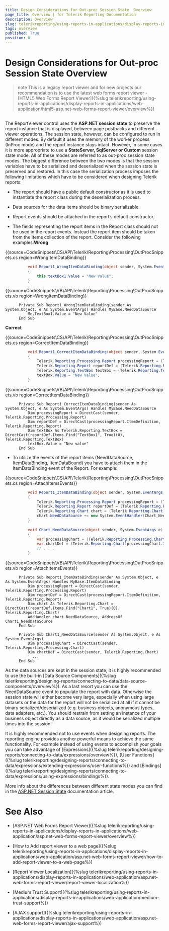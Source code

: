 ```yaml
---
title: Design Considerations for Out-proc Session State  Overview
page_title: Overview | for Telerik Reporting Documentation
description: Overview
slug: telerikreporting/using-reports-in-applications/display-reports-in-applications/web-application/asp.net-web-forms-report-viewer/design-considerations-for-out-proc-session-state-/overview
tags: overview
published: True
position: 0
---
```


# Design Considerations for Out-proc Session State  Overview



>note This is a legacy report viewer and for new projects our recommendation is to use the latest web forms report viewer -           [HTML5 Web Forms Report Viewer]({%slug telerikreporting/using-reports-in-applications/display-reports-in-applications/web-application/html5-asp.net-web-forms-report-viewer/overview%})


## 

The ReportViewer control uses the __ASP.NET session state__  to preserve the report instance that is displayed,           between page postbacks and different viewer operations. The session state, however, can be configured to run in different modes.           By default it uses the memory of the worker process (InProc mode) and the report instance stays intact. However, in some cases           it is more appropriate to use a __StateServer, SqlServer or Custom__  session state mode. All of these modes are referred to as out-proc           session state modes. The biggest difference between the two modes is that the session variables have to be serialized and deserialized           when the session state is preserved and restored. In this case the serialization process imposes the following limitations which have to           be considered when designing Telerik reports:         

* The report should have a public default constructor as it is used to instantiate the report class during the deserialization process.

* Data sources for the data items should be binary serializable.

* Report events should be attached in the report’s default constructor.

* The fields representing the report items in the Report class should not be used in the report events.
            Instead the report item should be taken from the Items collection of the report. Consider the following examples:__Wrong__ 

{{source=CodeSnippets\CS\API\Telerik\Reporting\Processing\OutProcSnippets.cs region=WrongItemDataBinding}}
  ````C#
	        void Report1_WrongItemDataBinding(object sender, System.EventArgs e)
	        {
	            this.textBox1.Value = "New Value";
	        }
````



{{source=CodeSnippets\VB\API\Telerik\Reporting\Processing\OutProcSnippets.vb region=WrongItemDataBinding}}
  ````VB
	    Private Sub Report1_WrongItemDataBinding(sender As System.Object, e As System.EventArgs) Handles MyBase.NeedDataSource
	        Me.TextBox1.Value = "New Value"
	    End Sub
````

__Correct__ 

{{source=CodeSnippets\CS\API\Telerik\Reporting\Processing\OutProcSnippets.cs region=CorrectItemDataBinding}}
  ````C#
	        void Report1_CorrectItemDataBinding(object sender, System.EventArgs e)
	        {
	            Telerik.Reporting.Processing.Report processingReport = (Telerik.Reporting.Processing.Report)sender;
	            Telerik.Reporting.Report reportDef = (Telerik.Reporting.Report)processingReport.ItemDefinition;
	            Telerik.Reporting.TextBox textBox = (Telerik.Reporting.TextBox)(reportDef.Items.Find("textBox1", true)[0]);
	            textBox.Value = "New Value";
	        }
````



{{source=CodeSnippets\VB\API\Telerik\Reporting\Processing\OutProcSnippets.vb region=CorrectItemDataBinding}}
  ````VB
	    Private Sub Report1_CorrectItemDataBinding(sender As System.Object, e As System.EventArgs) Handles MyBase.NeedDataSource
	        Dim processingReport = DirectCast(sender, Telerik.Reporting.Processing.Report)
	        Dim reportDef = DirectCast(processingReport.ItemDefinition, Telerik.Reporting.Report)
	        Dim textBox As Telerik.Reporting.TextBox = DirectCast(reportDef.Items.Find("TextBox1", True)(0), Telerik.Reporting.TextBox)
	        textBox.Value = "New value"
	    End Sub
````



* To utilize the events of the report items (NeedDataSource, ItemDataBinding, ItemDataBound) you have to attach
            them in the ItemDataBinding event of the Report. For example:

{{source=CodeSnippets\CS\API\Telerik\Reporting\Processing\OutProcSnippets.cs region=AttachItemsEvents}}
  ````C#
	        void Report1_ItemDataBinding(object sender, System.EventArgs e)
	        {
	            Telerik.Reporting.Processing.Report processingReport = (Telerik.Reporting.Processing.Report)sender;
	            Telerik.Reporting.Report reportDef = (Telerik.Reporting.Report)processingReport.ItemDefinition;
	            Telerik.Reporting.Chart chart = (Telerik.Reporting.Chart)(reportDef.Items.Find("chart1", true)[0]);
	            chart.NeedDataSource += new System.EventHandler(Chart_NeedDataSource);
	        }
	
	        void Chart_NeedDataSource(object sender, System.EventArgs e)
	        {
	            var processingChart = (Telerik.Reporting.Processing.Chart)sender;
	            var chartDef = (Telerik.Reporting.Chart)processingChart.ItemDefinition;
	            // . . .
	        }
````



{{source=CodeSnippets\VB\API\Telerik\Reporting\Processing\OutProcSnippets.vb region=AttachItemsEvents}}
  ````VB
	    Private Sub Report1_ItemDataBinding(sender As System.Object, e As System.EventArgs) Handles MyBase.ItemDataBinding
	        Dim processingReport = DirectCast(sender, Telerik.Reporting.Processing.Report)
	        Dim reportDef = DirectCast(processingReport.ItemDefinition, Telerik.Reporting.Report)
	        Dim chart As Telerik.Reporting.Chart = DirectCast(reportDef.Items.Find("Chart1", True)(0), Telerik.Reporting.Chart)
	        AddHandler chart.NeedDataSource, AddressOf Chart1_NeedDataSource
	    End Sub
	
	    Private Sub Chart1_NeedDataSource(sender As System.Object, e As System.EventArgs)
	        Dim processingChart = DirectCast(sender, Telerik.Reporting.Processing.Chart)
	        Dim chartDef = DirectCast(sender, Telerik.Reporting.Chart)
	        ' ...
	    End Sub
````



As the data sources are kept in the session state, it is highly recommended to use the built-in [Data Source Components]({%slug telerikreporting/designing-reports/connecting-to-data/data-source-components/overview%}).           As a last resort you can use the NeedDataSource event to populate the report with data. Otherwise the session state will either           become very large, especially when using large datasets or the data for the report will not be serialized at all if it cannot be           binary serialized/deserialized (e.g. business objects, anonymous types, data adapters, etc.). You should restrain from setting an           instance of your business object directly as a data source, as it would be serialized multiple times into the session.         

It is highly recommended not to use events when designing reports. The reporting engine provides another powerful means to achieve the           same functionality. For example instead of using events to accomplish your goals you can take advantage of            [Expressions]({%slug telerikreporting/designing-reports/connecting-to-data/expressions/overview%}), [User Functions]({%slug telerikreporting/designing-reports/connecting-to-data/expressions/extending-expressions/user-functions%}) and            [Bindings]({%slug telerikreporting/designing-reports/connecting-to-data/expressions/using-expressions/bindings%}).         

More info about the differences between different state modes you can find in the            [ASP.NET Session State](http://msdn.microsoft.com/en-us/library/ms972429.aspx)  documentation article.         

# See Also


 * [ASP.NET Web Forms Report Viewer]({%slug telerikreporting/using-reports-in-applications/display-reports-in-applications/web-application/asp.net-web-forms-report-viewer/overview%})

 * [How to Add report viewer to a web page]({%slug telerikreporting/using-reports-in-applications/display-reports-in-applications/web-application/asp.net-web-forms-report-viewer/how-to-add-report-viewer-to-a-web-page%})

 * [Report Viewer Localization]({%slug telerikreporting/using-reports-in-applications/display-reports-in-applications/web-application/asp.net-web-forms-report-viewer/report-viewer-localization%})

 * [Medium Trust Support]({%slug telerikreporting/using-reports-in-applications/display-reports-in-applications/web-application/medium-trust-support%})

 * [AJAX support]({%slug telerikreporting/using-reports-in-applications/display-reports-in-applications/web-application/asp.net-web-forms-report-viewer/ajax-support%})

